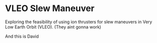 # VLEO Slew Maneuver

Exploring the feasibility of using ion thrusters for slew maneuvers in Very Low Earth Orbit (VLEO).
(They aint gonna work)

And this is David

